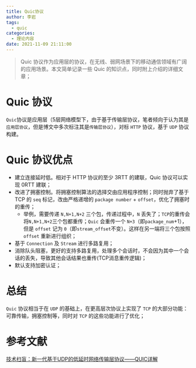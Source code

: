 ```yaml
---
title: Quic协议
author: 李岩
tags:
  - quic
categories:
  - 理论内容
date: 2021-11-09 21:11:00
---
```

> Quic 协议作为应用层的协议，在无线、弱网场景下的移动通信领域有广阔的应用场景。本文简单记录一些 Quic 的知识点，同时附上介绍的详细文章；
<!--more-->

# Quic 协议
`Quic`协议是应用层（5层网络模型下，由于基于传输层协议，笔者倾向于认为其是`应用层协议`，但是博文中多次标注其是`传输层协议`），对标 `HTTP` 协议，基于 `UDP` 协议构建。
# Quic 协议优点
* 建立连接延时低。相对于 HTTP 协议的至少 3RTT 的建联，Quic 协议可以实现 0RTT 建联；
* 改进了拥塞控制。将拥塞控制算法的选择交由应用程序控制；同时抛弃了基于 TCP 的 `seq` 标记，改由严格递增的 `package number` + `offset`，优化了拥塞时的重传；
  - 举例，需要传递 `N,N+1,N+2` 三个包，传递过程中，`N` 丢失了；`TCP`的重传会将`N,N+1,N+2`三个包都重传；`Quic` 会重传一个 `N+3`（即`package_num`+1），但是 `offset` 记为 `0`（即`stream_offset`不变）。这样在另一端将三个包按照 `offset` 重新进行组织；
* 基于 `Connection` 及 `Stream` 进行多路复用；
* 消除队头阻塞，更好的支持多路复用，处理多个会话时，不会因为其中一个会话的丢失，导致其他会话结果也重传(TCP消息重传逻辑)；
* 默认支持加密认证；
# 总结
`Quic` 协议相当于在 `UDP` 的基础上，在更高层次协议上实现了 `TCP` 的大部分功能：可靠传输，拥塞控制等，同时对 `TCP` 的这些功能进行了优化；
# 参考文献
[技术扫盲：新一代基于UDP的低延时网络传输层协议——QUIC详解](http://www.52im.net/thread-1309-1-1.html)
